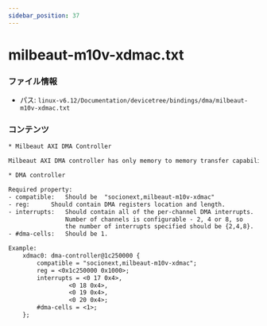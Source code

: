 ```yaml
---
sidebar_position: 37
---
```

# milbeaut-m10v-xdmac.txt

### ファイル情報

- パス: `linux-v6.12/Documentation/devicetree/bindings/dma/milbeaut-m10v-xdmac.txt`

### コンテンツ

```txt
* Milbeaut AXI DMA Controller

Milbeaut AXI DMA controller has only memory to memory transfer capability.

* DMA controller

Required property:
- compatible: 	Should be  "socionext,milbeaut-m10v-xdmac"
- reg:		Should contain DMA registers location and length.
- interrupts: 	Should contain all of the per-channel DMA interrupts.
                Number of channels is configurable - 2, 4 or 8, so
                the number of interrupts specified should be {2,4,8}.
- #dma-cells: 	Should be 1.

Example:
	xdmac0: dma-controller@1c250000 {
		compatible = "socionext,milbeaut-m10v-xdmac";
		reg = <0x1c250000 0x1000>;
		interrupts = <0 17 0x4>,
			     <0 18 0x4>,
			     <0 19 0x4>,
			     <0 20 0x4>;
		#dma-cells = <1>;
	};

```
